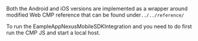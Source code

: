 Both the Android and iOS versions are implemented as a wrapper around modified Web CMP reference that can be found under`../../reference/`

To run the EampleAppNexusMobileSDKIntegration and you need to do first run the CMP JS and start a local host.
